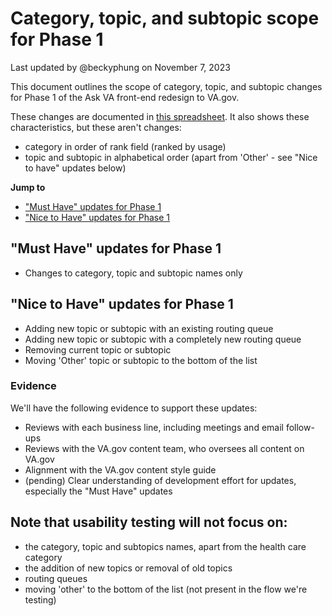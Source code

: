 # Category, topic, and subtopic scope for Phase 1
Last updated by @beckyphung on November 7, 2023

This document outlines the scope of category, topic, and subtopic changes for Phase 1 of the Ask VA front-end redesign to VA.gov. 

These changes are documented in [this spreadsheet](https://docs.google.com/spreadsheets/d/1qRpAwE-OmISFzYsg4w3n8VlBsxJxkBAFZL21AWDXFKc/edit#gid=0). It also shows these characteristics, but these aren't changes:
- category in order of rank field (ranked by usage)
- topic and subtopic in alphabetical order (apart from 'Other' - see "Nice to have" updates below)

**Jump to**
- ["Must Have" updates for Phase 1](#must-have-updates-for-phase-1)
- ["Nice to Have" updates for Phase 1](#nice-to-have-updates-for-phase-1)

## "Must Have" updates for Phase 1
- Changes to category, topic and subtopic names only

## "Nice to Have" updates for Phase 1
- Adding new topic or subtopic with an existing routing queue
- Adding new topic or subtopic with a completely new routing queue
- Removing current topic or subtopic
- Moving 'Other' topic or subtopic to the bottom of the list

### Evidence
We'll have the following evidence to support these updates: 
- Reviews with each business line, including meetings and email follow-ups
- Reviews with the VA.gov content team, who oversees all content on VA.gov
- Alignment with the VA.gov content style guide
- (pending) Clear understanding of development effort for updates, especially the "Must Have" updates

## Note that usability testing will **not** focus on:
- the category, topic and subtopics names, apart from the health care category
- the addition of new topics or removal of old topics
- routing queues
- moving 'other' to the bottom of the list (not present in the flow we're testing)
